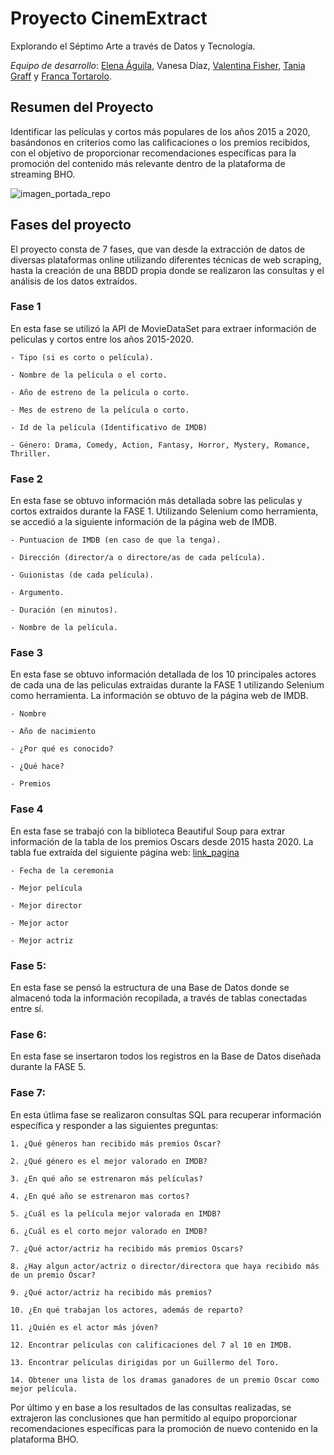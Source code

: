 # Proyecto CinemExtract
Explorando el Séptimo Arte a través de Datos y Tecnología.

*Equipo de desarrollo*: 
[Elena Águila](https://github.com/eaguilag), Vanesa Díaz, [Valentina Fisher](https://github.com/ValeFischer), [Tania Graff](https://github.com/TaniaGraff/) y [Franca Tortarolo](https://github.com/FrancaTortaroloo).

## Resumen del Proyecto
Identificar las películas y cortos más populares de los años 2015 a 2020, basándonos en criterios como las calificaciones o los premios recibidos, con el objetivo de proporcionar recomendaciones específicas para la promoción del contenido más relevante dentro de la plataforma de streaming BHO.

![imagen_portada_repo](portada_repo.png)

## Fases del proyecto
El proyecto consta de 7 fases, que van desde la extracción de datos de diversas plataformas online utilizando diferentes técnicas de web scraping, hasta la creación de una BBDD propia donde se realizaron las consultas y el análisis de los datos extraídos. 

### Fase 1

En esta fase se utilizó la API de MovieDataSet para extraer información de peliculas y cortos entre los años 2015-2020. 
 
    - Tipo (si es corto o película).

    - Nombre de la película o el corto.

    - Año de estreno de la película o corto.

    - Mes de estreno de la película o corto.

    - Id de la película (Identificativo de IMDB)

    - Género: Drama, Comedy, Action, Fantasy, Horror, Mystery, Romance, Thriller.

### Fase 2

En esta fase se obtuvo información más detallada sobre las peliculas y cortos extraidos durante la FASE 1. Utilizando Selenium como herramienta, se accedió a la siguiente información de la página web de IMDB.

    - Puntuacion de IMDB (en caso de que la tenga).

    - Dirección (director/a o directore/as de cada película).

    - Guionistas (de cada película).

    - Argumento.

    - Duración (en minutos).

    - Nombre de la película.


### Fase 3 

En esta fase se obtuvo información detallada de los 10 principales actores de cada una de las peliculas extraidas durante la FASE 1 utilizando Selenium como herramienta. La información se obtuvo de la página web de IMDB.

    - Nombre

    - Año de nacimiento

    - ¿Por qué es conocido?

    - ¿Qué hace?

    - Premios

### Fase 4

En esta fase se trabajó con la biblioteca Beautiful Soup para extrar información de la tabla de los premios Oscars desde 2015 hasta 2020. La tabla fue extraída del siguiente página web: [link_pagina](https://es.wikipedia.org/wiki/Premios_Óscar)
   
    - Fecha de la ceremonia

    - Mejor película

    - Mejor director

    - Mejor actor

    - Mejor actriz 

    
### Fase 5: 

En esta fase se pensó la estructura de una Base de Datos donde se almacenó toda la información recopilada, a través de tablas conectadas entre sí.

### Fase 6: 

En esta fase se insertaron todos los registros en la Base de Datos diseñada durante la FASE 5.

### Fase 7:

En esta útlima fase se realizaron consultas SQL para recuperar información específica y responder a las siguientes preguntas:

    1. ¿Qué géneros han recibido más premios Óscar?

    2. ¿Qué género es el mejor valorado en IMDB?

    3. ¿En qué año se estrenaron más películas?

    4. ¿En qué año se estrenaron mas cortos?

    5. ¿Cuál es la película mejor valorada en IMDB?

    6. ¿Cuál es el corto mejor valorado en IMDB?

    7. ¿Qué actor/actriz ha recibido más premios Oscars?

    8. ¿Hay algun actor/actriz o director/directora que haya recibido más de un premio Óscar?
    
    9. ¿Qué actor/actriz ha recibido más premios?

    10. ¿En qué trabajan los actores, además de reparto?

    11. ¿Quién es el actor más jóven?

    12. Encontrar películas con calificaciones del 7 al 10 en IMDB.
    
    13. Encontrar películas dirigidas por un Guillermo del Toro. 

    14. Obtener una lista de los dramas ganadores de un premio Oscar como mejor película.

Por último y en base a los resultados de las consultas realizadas, se extrajeron las conclusiones que han permitido al equipo proporcionar recomendaciones específicas para la promoción de nuevo contenido en la plataforma BHO.